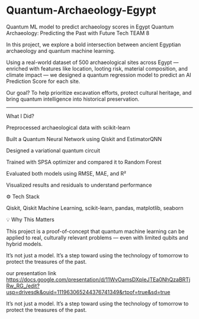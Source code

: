 # Quantum-Archaeology-Egypt
Quantum ML model to predict archaeology scores in Egypt
 Quantum Archaeology: Predicting the Past with Future Tech
 TEAM 8

In this project, we explore a bold intersection between ancient Egyptian archaeology and quantum machine learning.

Using a real-world dataset of 500 archaeological sites across Egypt — enriched with features like location, looting risk, material composition, and climate impact — we designed a quantum regression model to predict an AI Prediction Score for each site.

Our goal?
To help prioritize excavation efforts, protect cultural heritage, and bring quantum intelligence into historical preservation.


---

What I Did?

Preprocessed archaeological data with scikit-learn

Built a Quantum Neural Network using Qiskit and EstimatorQNN

Designed a variational quantum circuit 

Trained with SPSA optimizer and compared it to Random Forest

Evaluated both models using RMSE, MAE, and R²

Visualized results and residuals to understand performance



⚙ Tech Stack

Qiskit, Qiskit Machine Learning, scikit-learn, pandas, matplotlib, seaborn

💡 Why This Matters

This project is a proof-of-concept that quantum machine learning can be applied to real, culturally relevant problems — even with limited qubits and hybrid models.

It’s not just a model. It’s a step toward using the technology of tomorrow to protect the treasures of the past.



our presentation link
https://docs.google.com/presentation/d/11WvOamsDXpleJTEa0NhQzaBRTjRw_RG_/edit?usp=drivesdk&ouid=111963065244376741349&rtpof=true&sd=true




It’s not just a model. It’s a step toward using the technology of tomorrow to protect the treasures of the past.
